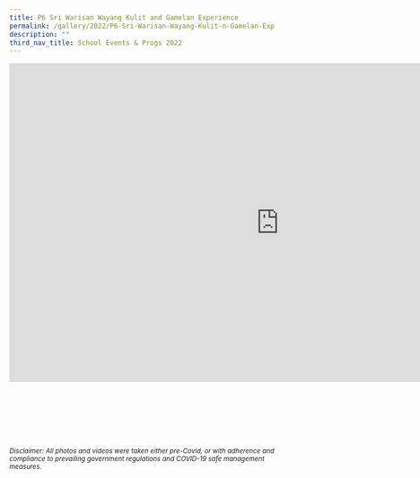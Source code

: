 ```yaml
---
title: P6 Sri Warisan Wayang Kulit and Gamelan Experience
permalink: /gallery/2022/P6-Sri-Warisan-Wayang-Kulit-n-Gamelan-Exp
description: ""
third_nav_title: School Events & Progs 2022
---
```

<iframe allowfullscreen="true" height="569" width="960" frameborder="0" src="https://docs.google.com/presentation/d/e/2PACX-1vRnW2Hcee-j4R_Ap-6WVmU6a53Z-98Brp6DrctZa9svTgoBTsKQpmq2mCZT2NwKG687NLVsZuWaUMH4/embed?start=true&amp;loop=true&amp;delayms=5000"></iframe>


<br><br><br><br><br><br>
<sup>_Disclaimer: All photos and videos were taken either pre-Covid, or with adherence and compliance to prevailing government regulations and COVID-19 safe management measures._</sup>
